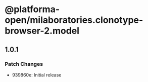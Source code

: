 # @platforma-open/milaboratories.clonotype-browser-2.model

## 1.0.1

### Patch Changes

- 939860e: Initial release
